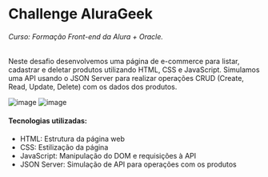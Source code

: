 # Challenge AluraGeek
###### Curso: Formação Front-end da Alura + Oracle.
Neste desafio desenvolvemos uma página de e-commerce para listar, cadastrar e deletar produtos utilizando HTML, CSS e JavaScript. Simulamos uma API usando o JSON Server para realizar operações CRUD (Create, Read, Update, Delete) com os dados dos produtos.





![image](https://github.com/user-attachments/assets/b9be6cea-bcd6-4c38-a146-b172e69a69e6)
![image](https://github.com/user-attachments/assets/98ac63f0-3e72-41fa-a4b9-dda9bb0c35ea)


#### Tecnologias utilizadas:
* HTML: Estrutura da página web
* CSS: Estilização da página
* JavaScript: Manipulação do DOM e requisições à API
* JSON Server: Simulação de API para operações com os produtos
